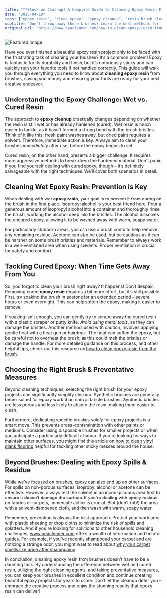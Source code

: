 ```yaml
---
title: "**Stuck on Cleanup? A Complete Guide to Cleaning Epoxy Resin From Your Brushes**"
date: "2025-04-19"
tags: ["epoxy resin", "clean epoxy", "epoxy cleanup", "resin brush cleaner", "how to clean epoxy", "cleaning epoxy brushes", "resin removal"]
subtitle: "Don't throw away those brushes! Learn the best methods for removing epoxy resin, whether wet or cured, and keep your tools in top condition."
original_url: "https://www.beacleaner.com/how-to-clean-epoxy-resin-from-the-brush"
---
```




![Featured Image](https://res.cloudinary.com/dnm0udlvz/image/upload/v1745051474/article_image_73_jnin09.jpg)

Have you ever finished a beautiful epoxy resin project only to be faced with the frustrating task of cleaning your brushes? It’s a common problem! Epoxy is fantastic for its durability and finish, but it’s notoriously sticky and can quickly ruin your favorite tools if not handled correctly. This guide will walk you through everything you need to know about **cleaning epoxy resin** from brushes, saving you money and ensuring your tools are ready for your next creative endeavor. 

## Understanding the Epoxy Challenge: Wet vs. Cured Resin

The approach to **epoxy cleanup** drastically changes depending on whether the resin is still wet or has already hardened (cured). Wet resin is much easier to tackle, as it hasn’t formed a strong bond with the brush bristles.  Think of it like this: fresh paint washes away, but dried paint requires a solvent.  Therefore, immediate action is key.  Always aim to clean your brushes *immediately* after use, before the epoxy begins to set. 

Cured resin, on the other hand, presents a bigger challenge. It requires more aggressive methods to break down the hardened material.  Don't panic if you find yourself dealing with cured epoxy, though – it’s definitely salvageable with the right techniques.  We’ll cover both scenarios in detail.

## Cleaning Wet Epoxy Resin: Prevention is Key

When dealing with wet **epoxy resin**, your goal is to prevent it from curing on the brush in the first place. Isopropyl alcohol is your best friend here.  Pour a generous amount of isopropyl alcohol into a container and thoroughly rinse the brush, working the alcohol deep into the bristles.  The alcohol dissolves the uncured epoxy, allowing it to be washed away with warm, soapy water. 

For particularly stubborn areas, you can use a brush comb to help remove any remaining residue.  Acetone can also be used, but be cautious as it can be harsher on some brush bristles and materials. Remember to always work in a well-ventilated area when using solvents.  Proper ventilation is crucial for safety and comfort.

## Tackling Cured Epoxy: When Time Gets Away From You

So, you forgot to clean your brush right away? It happens! Don’t despair. Removing cured **epoxy resin** requires a bit more effort, but it’s still possible. First, try soaking the brush in acetone for an extended period – several hours or even overnight. This can help soften the epoxy, making it easier to remove. 

If soaking isn’t enough, you can gently try to scrape away the cured resin with a plastic scraper or putty knife. *Avoid using metal tools*, as they can damage the bristles.  Another method, used with caution, involves applying gentle heat with a heat gun or hairdryer. The heat can soften the epoxy, but be careful not to overheat the brush, as this could melt the bristles or damage the handle.  For more detailed guidance on this process, and other helpful tips, check out this resource on [how to clean epoxy resin from the brush](https://www.beacleaner.com/how-to-clean-epoxy-resin-from-the-brush).

## Choosing the Right Brush & Preventative Measures

Beyond cleaning techniques, selecting the right brush for your epoxy projects can significantly simplify cleanup. Synthetic brushes are generally better suited for epoxy work than natural bristle brushes. Synthetic bristles are less porous and less likely to absorb the resin, making them easier to clean.  

Furthermore, dedicating specific brushes *solely* for epoxy projects is a smart move. This prevents cross-contamination with other paints or mediums.  Consider using disposable brushes for smaller projects or when you anticipate a particularly difficult cleanup.  If you're looking for ways to maintain other surfaces, you might find this article on [how to clean vinyl plank flooring](https://beacleaner.com/how-to-clean-vinyl-plank-flooring/) helpful for tackling other sticky messes around the house.

## Beyond Brushes: Dealing with Epoxy Spills & Residue

While we’ve focused on brushes, epoxy can also end up on other surfaces. For spills on non-porous surfaces, isopropyl alcohol or acetone can be effective. However, always test the solvent in an inconspicuous area first to ensure it doesn’t damage the surface.  If you're dealing with epoxy residue on fabrics or carpets, immediate action is crucial.  Blot (don’t rub!) the area with a solvent-dampened cloth, and then wash with warm, soapy water.  

Remember, prevention is always the best approach.  Protect your work area with plastic sheeting or drop cloths to minimize the risk of spills and splatters.  And if you're looking for solutions to other household cleaning challenges, www.beacleaner.com offers a wealth of information and helpful guides.  For example, if you've recently shampooed your carpet and are noticing a strange odor, you might want to read about [why your carpet smells like urine after shampooing](https://www.beacleaner.com/why-does-my-carpet-smell-like-urine-after-shampooing/).



In conclusion, cleaning epoxy resin from brushes doesn’t have to be a daunting task. By understanding the difference between wet and cured resin, utilizing the right cleaning agents, and taking preventative measures, you can keep your brushes in excellent condition and continue creating beautiful epoxy projects for years to come. Don’t let the cleanup deter you – embrace the creative process and enjoy the stunning results that epoxy resin can deliver!